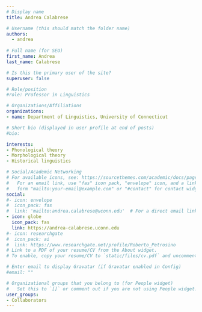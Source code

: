 ```yaml
---
# Display name
title: Andrea Calabrese

# Username (this should match the folder name)
authors:
  - andrea
  
# Full name (for SEO)
first_name: Andrea
last_name: Calabrese

# Is this the primary user of the site?
superuser: false

# Role/position
#role: Professor in Linguistics

# Organizations/Affiliations
organizations:
- name: Department of Linguistics, University of Connecticut

# Short bio (displayed in user profile at end of posts)
#bio: 

interests:
- Phonological theory
- Morphological theory
- Historical linguistics

# Social/Academic Networking
# For available icons, see: https://sourcethemes.com/academic/docs/page-builder/#icons
#   For an email link, use "fas" icon pack, "envelope" icon, and a link in the
#   form "mailto:your-email@example.com" or "#contact" for contact widget.
social:
#- icon: envelope
#  icon_pack: fas
#  link: 'mailto:andrea.calabrese@uconn.edu'  # For a direct email link, use "mailto:test@example.org".
- icon: globe
  icon_pack: fas
  link: https://andrea-calabrese.uconn.edu
#- icon: researchgate
#  icon_pack: ai
#  link: https://www.researchgate.net/profile/Roberto_Petrosino
# Link to a PDF of your resume/CV from the About widget.
# To enable, copy your resume/CV to `static/files/cv.pdf` and uncomment the lines below.

# Enter email to display Gravatar (if Gravatar enabled in Config)
#email: ""

# Organizational groups that you belong to (for People widget)
#   Set this to `[]` or comment out if you are not using People widget.
user_groups:
- Collaborators
---
```


